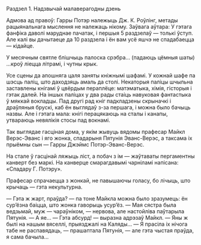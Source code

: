 Раздзел 1. Надзвычай малаверагодны дзень

Адмова ад правоў: Гарры Потэр належыць Дж. К. Роўлінг, метады рацыянальнага мыслення не належаць нікому.
Заўвага аўтара: У гэтага фанфіка даволі маруднае пачатак, і першыя 5 раздзелаў — толькі ўступ. Але калі вы дачытаеце да 10 раздзела і ён вам усё яшчэ не спадабаецца — кідайце.

У месячным святле блішчыць палоска срэбра…
(падаюць цёмныя шаты)
…кроў ліецца літрамі, і чутны крык.

Усе сцены да апошняга цаля заняты кніжнымі шафамі. У кожнай шафе па шэсць паліц, што даходзяць амаль да столі. Некаторыя паліцы шчыльна заставлены кнігамі ў цвёрдым пераплёце: матэматыка, хімія, гісторыя і гэтак далей. На іншых паліцах у два рады стаіць навуковая фантастыка ў мяккай вокладцы. Пад другі рад кніг падкладзены скрыначкі і драўляныя брускі, каб ён выглядаў з-за першага, і можна было бачыць назвы. Але і гэтага мала: кнігі перацякаюць на сталы і канапы, утвараюць невялікія стосы пад вокнамі.

Так выглядае гасціная дома, у якім жывуць вядомы прафесар Майкл Верэс-Эванс і яго жонка, спадарыня Пятунія Эванс-Верэс, а таксама іх прыёмны сын — Гарры Джэймс Потэр-Эванс-Верэс.

На стале ў гасцінай ляжыць ліст, а побач з ім — жаўтаваты пергаментны канверт без маркі. На канверце смарагдавымі чарніламі напісана: «Спадару Г. Потэру».

Прафесар спрачаецца з жонкай, не павышаючы голасу, бо лічыць, што крычаць — гэта некультурна.

— Гэта ж жарт, праўда? — па тоне Майкла можна было зразумець: ён сур’ёзна баіцца, што жонка гаворыць усур’ёз.
— Мая сястра была ведзьмай, муж — чараўніком, — нервова, але настойліва паўтарыла Пятунія. — А яе…
— Гэта абсурд! — выразна адрэзаў Майкл. — Яны ж былі на нашым вяселлі, прыязджалі на Каляды…
— Я прасіла іх нічога табе не распавядаць, — прашаптала Пятунія, — але гэта чыстая праўда, я сама бачыла…

